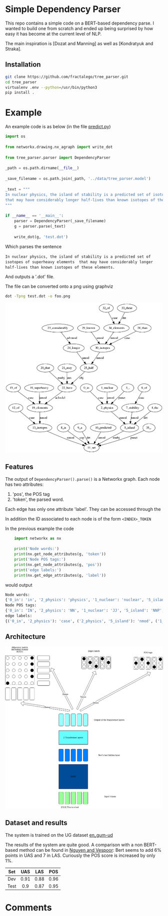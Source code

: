 # Simple Dependency Parser

This repo contains a simple code on a BERT-based dependency parse. 
I wanted to build one from scratch and ended up being surprised by how easy 
it has become at the current level of NLP.

The main inspiration is [Dozat and Manning] as well as [Kondratyuk and Straka].

## Installation
```bash
git clone https://github.com/fractalego/tree_parser.git
cd tree_parser
virtualenv .env --python=/usr/bin/python3
pip install .
```

# Example

An example code is as below (in the file [predict.py](tree_parser/predict.py))

```python
import os

from networkx.drawing.nx_agraph import write_dot

from tree_parser.parser import DependencyParser

_path = os.path.dirname(__file__)

_save_filename = os.path.join(_path, '../data/tree_parser.model')

_text = """
In nuclear physics, the island of stability is a predicted set of isotopes of superheavy elements 
that may have considerably longer half-lives than known isotopes of these elements. 
"""

if __name__ == '__main__':
    parser = DependencyParser(_save_filename)
    g = parser.parse(_text)

    write_dot(g, 'test.dot')

```

Which parses the sentence 

``
In nuclear physics, the island of stability is a predicted set of isotopes of superheavy elements 
that may have considerably longer half-lives than known isotopes of these elements. 
``

And outputs a '.dot' file.

The file can be converted onto a png using graphviz

```bash
dot -Tpng test.dot -o foo.png
```
![parse_tree](images/parse_tree.png)

## Features

The output of `DependencyParser().parse()` is a Networkx graph.
Each node has two attributes:
 
1) 'pos', the POS tag 
2) 'token', the parsed word.

Each edge has only one attribute 'label'. 
They can be accessed through the 

In addition the ID associated to each node is of the form `<INDEX>_TOKEN`

In the previous example the code

```python
    import networkx as nx

    print('Node words:')
    print(nx.get_node_attributes(g, 'token'))
    print('Node POS tags:')
    print(nx.get_node_attributes(g, 'pos'))
    print('edge labels:')
    print(nx.get_edge_attributes(g, 'label'))
```

would output

```python
Node words:
{'0_in': 'in', '2_physics': 'physics', '1_nuclear': 'nuclear', '5_island': 'island', '3_,': ',', '4_the': 'the', '11_set': 'set', '6_of': 'of', '7_stability': 'stability', '8_is': 'is', '9_a': 'a', '10_predicted': 'predicted', '12_of': 'of', '13_isotopes': 'isotopes', '15_of': 'of', '19_elements': 'elements', '16_superheavy': 'superheavy', '20_that': 'that', '22_have': 'have', '21_may': 'may', '23_considerably': 'considerably', '24_longer': 'longer', '25_half': 'half', '28_than': 'than', '30_isotopes': 'isotopes', '29_known': 'known', '32_of': 'of', '34_elements': 'elements', '33_these': 'these', '35_.': '.'}
Node POS tags:
{'0_in': 'IN', '2_physics': 'NN', '1_nuclear': 'JJ', '5_island': 'NNP', '3_,': ',', '4_the': 'DT', '11_set': 'NN', '6_of': 'IN', '7_stability': 'NN', '8_is': 'VBZ', '9_a': 'DT', '10_predicted': 'VBN', '12_of': 'IN', '13_isotopes': 'NNS', '15_of': 'IN', '19_elements': 'NNS', '16_superheavy': 'JJ', '20_that': 'WDT', '22_have': 'VB', '21_may': 'MD', '23_considerably': 'RB', '24_longer': 'JJR', '25_half': 'NNS', '28_than': 'IN', '30_isotopes': 'NNS', '29_known': 'VBN', '32_of': 'IN', '34_elements': 'NNS', '33_these': 'DT', '35_.': '.'}
edge labels:
{('0_in', '2_physics'): 'case', ('2_physics', '5_island'): 'nmod', ('1_nuclear', '2_physics'): 'amod', ('5_island', '11_set'): 'nsubj', ('3_,', '2_physics'): 'punct', ('4_the', '5_island'): 'det', ('6_of', '7_stability'): 'case', ('7_stability', '5_island'): 'nmod', ('8_is', '11_set'): 'cop', ('9_a', '11_set'): 'det', ('10_predicted', '11_set'): 'amod', ('12_of', '13_isotopes'): 'case', ('13_isotopes', '11_set'): 'nmod', ('15_of', '19_elements'): 'case', ('19_elements', '13_isotopes'): 'nmod', ('16_superheavy', '19_elements'): 'amod', ('20_that', '22_have'): 'nsubj', ('22_have', '19_elements'): 'acl:relcl', ('21_may', '22_have'): 'aux', ('23_considerably', '24_longer'): 'advmod', ('24_longer', '25_half'): 'amod', ('25_half', '22_have'): 'obj', ('28_than', '30_isotopes'): 'case', ('30_isotopes', '22_have'): 'nmod', ('29_known', '30_isotopes'): 'amod', ('32_of', '34_elements'): 'case', ('34_elements', '30_isotopes'): 'nmod', ('33_these', '34_elements'): 'det', ('35_.', '11_set'): 'punct'}

```

## Architecture

![Architecture](images/parser_diagram.png)

## Dataset and results

The system is trained on the UG dataset [en_gum-ud](https://universaldependencies.org/treebanks/en_gum/index.html)

The results of the system are quite good. A comparison with a non BERT-based method can be found in 
[Nguyen and Vespoor](https://www.aclweb.org/anthology/K18-2008/):
Bert seems to add 6% points in UAS and 7 in LAS. 
Curiously the POS score is increased by only 1%.   

| Set | UAS | LAS | POS |
|:---:|:---:|:---:|:---:|
| Dev | 0.91| 0.88| 0.96|
| Test| 0.9 | 0.87| 0.95|


# Comments